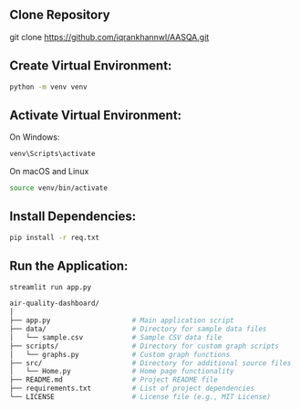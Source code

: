 ## Clone Repository
git clone https://github.com/iqrankhannwl/AASQA.git

## Create Virtual Environment:
```bash
python -m venv venv
```
## Activate Virtual Environment:

On Windows:
```bash
venv\Scripts\activate
```
On macOS and Linux
```bash
source venv/bin/activate

```

## Install Dependencies:

```bash
pip install -r req.txt

```

## Run the Application:

```bash
streamlit run app.py
```

```bash
air-quality-dashboard/
│
├── app.py                    # Main application script
├── data/                     # Directory for sample data files
│   └── sample.csv            # Sample CSV data file
├── scripts/                  # Directory for custom graph scripts
│   └── graphs.py             # Custom graph functions
├── src/                      # Directory for additional source files
│   └── Home.py               # Home page functionality
├── README.md                 # Project README file
├── requirements.txt          # List of project dependencies
└── LICENSE                   # License file (e.g., MIT License)
```